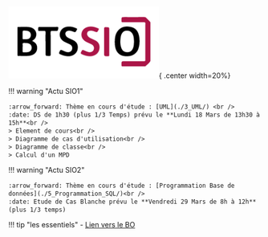 ![logo BTS](./images/logo-bts-sio-300x143.png){ .center width=20%}

!!! warning "Actu SIO1"

    :arrow_forward: Thème en cours d'étude : [UML](./3_UML/) <br />
    :date: DS de 1h30 (plus 1/3 Temps) prévu le **Lundi 18 Mars de 13h30 à 15h**<br />
    > Element de cours<br />
    > Diagramme de cas d'utilisation<br />
    > Diagramme de classe<br />
    > Calcul d'un MPD

!!! warning "Actu SIO2"

    :arrow_forward: Thème en cours d'étude : [Programmation Base de données](./5_Programmation_SQL/)<br />
    :date: Etude de Cas Blanche prévu le **Vendredi 29 Mars de 8h à 12h** (plus 1/3 temps)


!!! tip "les essentiels"
    - [Lien vers le BO](https://www.reseaucerta.org/sites/default/files/sio/BTS_ServicesInformatiquesOrganisations2019.pdf)

